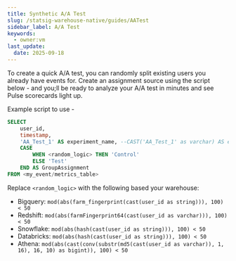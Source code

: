 ```yaml
---
title: Synthetic A/A Test
slug: /statsig-warehouse-native/guides/AATest
sidebar_label: A/A Test
keywords:
  - owner:vm
last_update:
  date: 2025-09-18
---
```


To create a quick A/A test, you can randomly split existing users you already have events for. Create an assignment source using the script below - and you;ll be ready to analyze your A/A test in minutes and see Pulse scorecards light up.

Example script to use -

```sql
SELECT
    user_id,
    timestamp,
    'AA_Test_1' AS experiment_name, --CAST('AA_Test_1' as varchar) AS experiment_name for Redshift warehouse
    CASE
        WHEN <random_logic> THEN 'Control'
        ELSE 'Test'
    END AS GroupAssignment
FROM <my_event/metrics_table>
```

Replace `<random_logic>` with the following based your warehouse:

- Bigquery: `mod(abs(farm_fingerprint(cast(user_id as string))), 100) < 50`
- Redshift: `mod(abs(farmFingerprint64(cast(user_id as varchar))), 100) < 50`
- Snowflake: `mod(abs(hash(cast(user_id as string))), 100) < 50`
- Databricks: `mod(abs(hash(cast(user_id as string))), 100) < 50`
- Athena: `mod(abs(cast(conv(substr(md5(cast(user_id as varchar)), 1, 16), 16, 10) as bigint)), 100) < 50`

